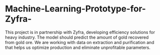 # Machine-Learning-Prototype-for-Zyfra-
This project is in partnership with Zyfra, developing efficiency solutions for heavy industry. The model should predict the amount of gold recovered from gold ore. We are working with data on extraction and purification and that helps us optimize production and eliminate unprofitable parameters. 
